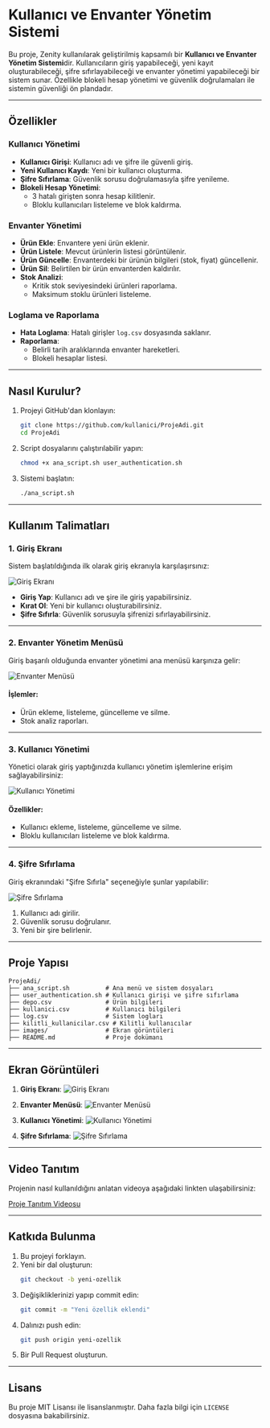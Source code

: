 # Kullanıcı ve Envanter Yönetim Sistemi

Bu proje, Zenity kullanılarak geliştirilmiş kapsamılı bir **Kullanıcı ve Envanter Yönetim Sistemi**dir. Kullanıcıların giriş yapabileceği, yeni kayıt oluşturabileceği, şifre sıfırlayabileceği ve envanter yönetimi yapabileceği bir sistem sunar. Özellikle blokeli hesap yönetimi ve güvenlik doğrulamaları ile sistemin güvenliği ön plandadır.

---

## **Özellikler**

### **Kullanıcı Yönetimi**
- **Kullanıcı Girişi**: Kullanıcı adı ve şifre ile güvenli giriş.
- **Yeni Kullanıcı Kaydı**: Yeni bir kullanıcı oluşturma.
- **Şifre Sıfırlama**: Güvenlik sorusu doğrulamasıyla şifre yenileme.
- **Blokeli Hesap Yönetimi**:
  - 3 hatalı girişten sonra hesap kilitlenir.
  - Bloklu kullanıcıları listeleme ve blok kaldırma.

### **Envanter Yönetimi**
- **Ürün Ekle**: Envantere yeni ürün eklenir.
- **Ürün Listele**: Mevcut ürünlerin listesi görüntülenir.
- **Ürün Güncelle**: Envanterdeki bir ürünün bilgileri (stok, fiyat) güncellenir.
- **Ürün Sil**: Belirtilen bir ürün envanterden kaldırılır.
- **Stok Analizi**:
  - Kritik stok seviyesindeki ürünleri raporlama.
  - Maksimum stoklu ürünleri listeleme.

### **Loglama ve Raporlama**
- **Hata Loglama**: Hatalı girişler `log.csv` dosyasında saklanır.
- **Raporlama**:
  - Belirli tarih aralıklarında envanter hareketleri.
  - Blokeli hesaplar listesi.

---

## **Nasıl Kurulur?**

1. Projeyi GitHub'dan klonlayın:
    ```bash
    git clone https://github.com/kullanici/ProjeAdi.git
    cd ProjeAdi
    ```

2. Script dosyalarını çalıştırılabilir yapın:
    ```bash
    chmod +x ana_script.sh user_authentication.sh
    ```

3. Sistemi başlatın:
    ```bash
    ./ana_script.sh
    ```

---

## **Kullanım Talimatları**

### **1. Giriş Ekranı**
Sistem başlatıldığında ilk olarak giriş ekranıyla karşılaşırsınız:

![Giriş Ekranı](images/giris_ekrani.png)

- **Giriş Yap**: Kullanıcı adı ve şire ile giriş yapabilirsiniz.
- **Kırat Ol**: Yeni bir kullanıcı oluşturabilirsiniz.
- **Şifre Sıfırla**: Güvenlik sorusuyla şifrenizi sıfırlayabilirsiniz.

---

### **2. Envanter Yönetim Menüsü**
Giriş başarılı olduğunda envanter yönetimi ana menüsü karşınıza gelir:

![Envanter Menüsü](images/envanter_menusu.png)

#### **İşlemler**:
- Ürün ekleme, listeleme, güncelleme ve silme.
- Stok analiz raporları.

---

### **3. Kullanıcı Yönetimi**
Yönetici olarak giriş yaptığınızda kullanıcı yönetim işlemlerine erişim sağlayabilirsiniz:

![Kullanıcı Yönetimi](images/kullanici_yonetimi.png)

#### Özellikler:
- Kullanıcı ekleme, listeleme, güncelleme ve silme.
- Bloklu kullanıcıları listeleme ve blok kaldırma.

---

### **4. Şifre Sıfırlama**
Giriş ekranındaki "Şifre Sıfırla" seçeneğiyle şunlar yapılabilir:

![Şifre Sıfırlama](images/sifre_sifirlama.png)

1. Kullanıcı adı girilir.
2. Güvenlik sorusu doğrulanır.
3. Yeni bir şire belirlenir.

---

## **Proje Yapısı**

```
ProjeAdi/
├── ana_script.sh          # Ana menü ve sistem dosyaları
├── user_authentication.sh # Kullanıcı girişi ve şifre sıfırlama
├── depo.csv               # Ürün bilgileri
├── kullanici.csv          # Kullanıcı bilgileri
├── log.csv                # Sistem logları
├── kilitli_kullanicilar.csv # Kilitli kullanıcılar
├── images/                # Ekran görüntüleri
├── README.md              # Proje dokümanı
```

---

## **Ekran Görüntüleri**

1. **Giriş Ekranı**:
   ![Giriş Ekranı](images/giris_ekrani.png)

2. **Envanter Menüsü**:
   ![Envanter Menüsü](images/envanter_menusu.png)

3. **Kullanıcı Yönetimi**:
   ![Kullanıcı Yönetimi](images/kullanici_yonetimi.png)

4. **Şifre Sıfırlama**:
   ![Şifre Sıfırlama](images/sifre_sifirlama.png)

---

## **Video Tanıtım**

Projenin nasıl kullanıldığını anlatan videoya aşağıdaki linkten ulaşabilirsiniz:

[Proje Tanıtım Videosu](https://example.com/video)

---

## **Katkıda Bulunma**

1. Bu projeyi forklayın.
2. Yeni bir dal oluşturun:
    ```bash
    git checkout -b yeni-ozellik
    ```
3. Değişikliklerinizi yapıp commit edin:
    ```bash
    git commit -m "Yeni özellik eklendi"
    ```
4. Dalınızı push edin:
    ```bash
    git push origin yeni-ozellik
    ```
5. Bir Pull Request oluşturun.

---

## **Lisans**

Bu proje MIT Lisansı ile lisanslanmıştır. Daha fazla bilgi için `LICENSE` dosyasına bakabilirsiniz.

